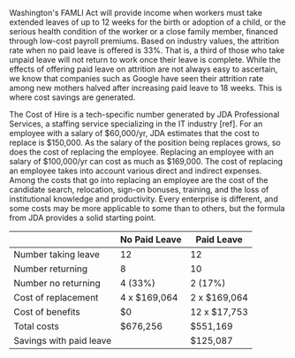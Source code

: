 Washington's FAMLI Act will provide income when workers must take extended leaves of up to 12 weeks for the birth or adoption of a child, or the serious health condition of the worker or a close family member, financed through low-cost payroll premiums.  Based on industry values, the attrition rate when no paid leave is offered is 33%. That is, a third of those who take unpaid leave will not return to work once their leave is complete. While the effects of offering paid leave on attrition are not always easy to ascertain, we know that companies such as Google have seen their attrition rate among new mothers halved after increasing paid leave to 18 weeks.  This is where cost savings are generated.

The Cost of Hire is a tech-specific number generated by JDA Professional Services, a staffing service specializing in the IT industry [ref]. For an employee with a salary of $60,000/yr, JDA estimates that the cost to replace is $150,000. As the salary of the position being replaces grows,
so does the cost of replacing the employee. Replacing an employee with an salary of $100,000/yr can cost as much as $169,000.  The cost of replacing an employee takes into account various direct and indirect expenses.  Among the costs that go into replacing an employee are the cost of the candidate search, relocation, sign-on bonuses, training, and the loss of institutional knowledge and productivity. Every enterprise is different, and some costs may be more applicable to some than to others, but the formula from JDA provides a solid starting point.

|                     | No Paid Leave | Paid Leave   |
|---------------------|---------------|--------------|
| Number taking leave |       12      |      12      |
| Number returning    |       8       |      10      |
| Number no returning | 4 (33%)       | 2 (17%)      |
| Cost of replacement | 4 x $169,064  | 2 x $169,064 |
| Cost of benefits    | $0            | 12 x $17,753 |
| Total costs         | $676,256      | $551,169     |
| Savings with paid leave | | $125,087     |
